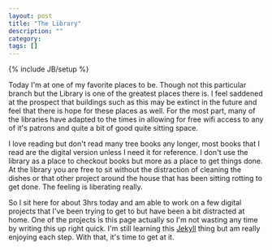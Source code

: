 ```yaml
---
layout: post
title: "The Library"
description: ""
category: 
tags: []
---
```

{% include JB/setup %}

Today I'm at one of my favorite places to be. Though not this particular
branch but the Library is one of the greatest places there is. I feel saddened
at the prospect that buildings such as this may be extinct in the future and
feel that there is hope for these places as well. For the most part, many of
the libraries have adapted to the times in allowing for free wifi access to
any of it's patrons and quite a bit of good quite sitting space.

I love reading but don't read many tree books any longer, most books that I
read are the digital version unless I need it for reference. I don't use the
library as a place to checkout books but more as a place to get things done.
At the library you are free to sit without the distraction of cleaning the
dishes or that other project around the house that has been sitting rotting to
get done. The feeling is liberating really.

So I sit here for about 3hrs today and am able to work on a few digital
projects that I've been trying to get to but have been a bit distracted at
home. One of the projects is this page actually so I'm not wasting any time by
writing this up right quick. I'm still learning this [Jekyll](http://jekyllrb.com/) thing but am
really enjoying each step. With that, it's time to get at it.
